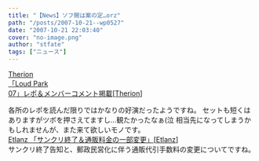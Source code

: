 ```yaml
---
title: "【News】ソフ開は案の定…orz"
path: "/posts/2007-10-21--wp0527"
date: "2007-10-21 22:03:40"
cover: "no-image.png"
author: "stfate"
tags: ["ニュース"]
---
```


<style type="text/css">
<!--
p {white-space: pre-wrap};
-->
</style>

<a class="topics" href="http://japan.megatherion.com/loudpark.html" target="_blank">Therion 「Loud Park 07」レポ＆メンバーコメント掲載</a><span class="junre">[<a href="http://japan.megatherion.com/" target="_blank">Therion</a>]</span>
<div class="news">各所のレポを読んだ限りではかなりの好演だったようですね。
セットも短くはありますがツボを押さえてますし…観たかったなぁ(泣
相当先になってしまうかもしれませんが、また来て欲しいモノです。</div>
<a class="topics" href="http://www.etlanz.com/" target="_blank">Etlanz 「サンクリ終了＆通販料金の一部変更」</a><span class="junre">[<a href="http://www.etlanz.com/" target="_blank">Etlanz</a>]</span>
<div class="news">サンクリ終了告知と、郵政民営化に伴う通販代引手数料の変更についてですね。</div>
